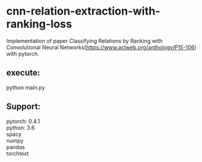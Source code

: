 # cnn-relation-extraction-with-ranking-loss

Implementation of paper Classifying Relations by Ranking with Convolutional Neural Networks(https://www.aclweb.org/anthology/P15-106) with pytorch. 

## execute:
python main.py

## Support:
pytorch: 0.4.1  
python: 3.6  
spacy  
numpy  
pandas  
torchtext
